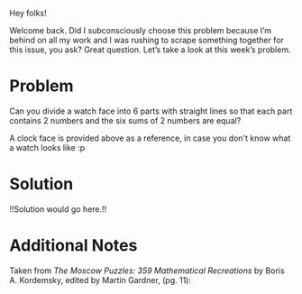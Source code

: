 
Hey folks!

Welcome back. Did I subconsciously choose this problem
because I’m behind on all my work and I was rushing to scrape
something together for this issue, you ask? Great question.
Let’s take a look at this week’s problem.

# Problem

Can you divide a watch face into 6 parts with straight lines
so that each part contains 2 numbers and the six sums of 2
numbers are equal?

A clock face is provided above as a reference, 
in case you don't know what a watch looks like :p

# Solution

!!Solution would go here.!!

# Additional Notes
Taken from *The Moscow Puzzles: 359 Mathematical Recreations* by
Boris A. Kordemsky, edited by Martin Gardner, (pg. 11):